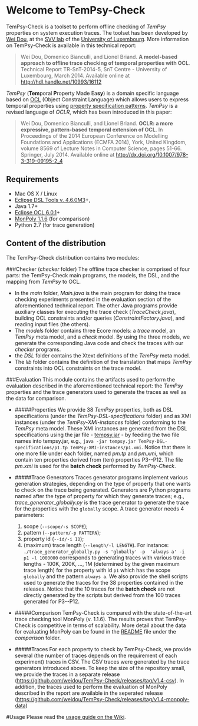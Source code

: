 Welcome to TemPsy-Check
==========

TemPsy-Check is a toolset to perform offline checking of *TemPsy* properties on system execution traces. The toolset has been developed by [Wei Dou](http://people.svv.lu/dou), at the [SVV lab](http://www.svv.lu) of the [University of Luxembourg](http://wwwen.uni.lu).
More information on TemPsy-Check is available in this technical report:

> Wei Dou, Domenico Bianculli, and Lionel Briand. __A model-based approach to offline trace checking of temporal properties with OCL__. Technical Report TR-SnT-2014-5, SnT Centre - University of Luxembourg, March 2014.  Available online at http://hdl.handle.net/10993/16112

*TemPsy* (**Tem**poral **P**roperty Made Ea**sy**) is a domain specific language based on [OCL](http://www.omg.org/spec/OCL) (Object Constraint Language) which allows users to express temporal properties using [property specification patterns](http://patterns.projects.cis.ksu.edu). *TemPsy* is a revised language of *OCLR*, which has been introduced in this paper:

> Wei Dou, Domenico Bianculli, and Lionel Briand. __OCLR: a more expressive, pattern-based temporal extension of OCL__. In Proceedings of the 2014 European Conference on Modelling Foundations and Applications (ECMFA 2014), York, United Kingdom, volume 8569 of Lecture Notes in Computer Science, pages 51-66. Springer, July 2014. Available online  at http://dx.doi.org/10.1007/978-3-319-09195-2_4


Requirements
---
* Mac OS X / Linux
* [Eclipse DSL Tools v. 4.6.0M3](http://www.eclipse.org/downloads/packages/eclipse-ide-java-and-dsl-developers/neonm3)+,
* Java 1.7+
* [Eclipse OCL 6.0.1](http://www.eclipse.org/modeling/mdt/downloads/?showAll=1&hlbuild=R201509081048&project=ocl#R201509081048)+
* [MonPoly 1.1.6](https://sourceforge.net/projects/monpoly/) (for comparison)
* Python 2.7 (for trace generation)

Content of the distribution
---
The TemPsy-Check distribution contains two modules:

###Checker (*checker* folder)
The offline trace checker is comprised of four parts: the TemPsy-Check main programs, the models, the DSL, and the mapping from *TemPsy* to OCL.
  * In the *main* folder, *Main.java* is the main program for doing the trace checking experiments presented in the evaluation section of the aforementioned technical report. The other Java programs provide auxiliary classes for executing the trace check (*TraceCheck.java*), building OCL constraints and/or queries (*ConstraintFactory.java*), and reading input files (the others).
  * The *models* folder contains three Ecore models: a *trace* model, an *TemPsy* meta model, and a *check* model. By using the three models, we generate the corresponding Java code and check the traces with our *checker* programs.
  * the *DSL* folder contains the Xtext definitions of the *TemPsy* meta model.
  * The *lib* folder contains the definition of the translation that maps *TemPsy* constraints into OCL constraints on the trace model.

###Evaluation
This module contains the artifacts used to perform the evaluation described in the aforementioned technical report:
the *TemPsy* properties and the trace generators used to generate the traces as well as the data for comparison.

* #####Properties
We provide 38 *TemPsy* properties, both as DSL specifications (under the *TemPsy-DSL-specifications* folder) and as XMI instances (under the *TemPsy-XMI-instances* folder) conforming to the *TemPsy* meta model. These XMI instances are generated from the DSL specifications using the jar file - [tempsy.jar](https://github.com/weidou/TemPsy-Check/releases/tag/v1.4-jars) - by feeding the two file names into tempsy.jar, e.g., ```java -jar tempsy.jar TemPsy-DSL-specifications/p1.tp TemPsy-XMI-instances/p1.xmi```. Notice that there is one more file under each folder, named *pm.tp* and *pm.xmi*, which contain ten properties derived from (ten) properties P3--P12. The file *pm.xmi* is used for the **batch check** performed by *TemPsy-Check*.

* #####Trace Generators
Traces generator programs implement various generation strategies, depending on the type of property that one wants to check on the trace being generated.
Generators are Python programs named after the type of property for which they generate traces;  e.g., *trace_generator_globally.py* is the trace generator to generate the trace for the properties with the ```globally``` scope.
A trace generator needs 4 parameters:
  1. scope (```--scope/-s SCOPE```);
  2. pattern (```--pattern/-p PATTERN```);
  3. property id (```--id/-i ID```);
  4. (maximum) trace length (```--length/-l LENGTH```).
  For instance:
  ```./trace_generator_globally.py -s 'globally' -p  'always a' -i p1 -l 1000000```
  corresponds to generating traces with various trace lengths - 100K, 200K, ..., 1M (determined by the given maximum trace length) for the property with id ```p1``` which has the scope ```globally``` and the pattern ```always a```.
We also provide the shell scripts used to generate the traces for the 38 properties contained in the releases. Notice that the 10 traces for the **batch check** are not directly generated by the scripts but derived from the 100 traces generated for P3--P12.

* #####Comparison
TemPsy-Check is compared with the state-of-the-art trace checking tool MonPoly (v. 1.1.6).
The results proves that TemPsy-Check is competitive in terms of scalability.
More detail about the data for evaluating MonPoly can be found in the [README](evaluation/comparison/MonPoly/README-MonPoly.txt) file under the *comparison* folder.

* #####Traces
For each property to check by TemPsy-Check, we provide several (the number of traces depends on the requirement of each experiment) traces in CSV. The CSV traces were generated by the trace generators introduced above. To keep the size of the repository small, we provide the traces in a separate release (https://github.com/weidou/TemPsy-Check/releases/tag/v1.4-csv).
In addition, the traces used to perform the evaluation of MonPoly described in the report are available in the seperated release (https://github.com/weidou/TemPsy-Check/releases/tag/v1.4-monpoly-data)

#Usage
Please read the [usage guide on the Wiki](https://github.com/weidou/TemPsy-Check/wiki/Usage).

